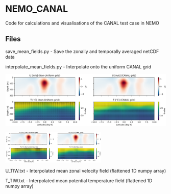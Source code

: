 # NEMO_CANAL
Code for calculations and visualisations of the CANAL test case in NEMO

Files
------

save_mean_fields.py - Save the zonally and temporally averaged netCDF data

interpolate_mean_fields.py - Interpolate onto the uniform CANAL grid

<img src="/images/interpolate_onto_CANAL.png" alt="Alt text" title="Optional title">

<img
  src="/images/interpolate_onto_CANAL.png"
  alt="Where is this text located"
  title="Add the title here"
  style="display: inline-block; margin: 0 auto; max-width: 300px">

U_TIW.txt - Interpolated mean zonal velocity field (flattened 1D numpy array)

T_TIW.txt - Interpolated mean potential temperature field (flattened 1D numpy array)
